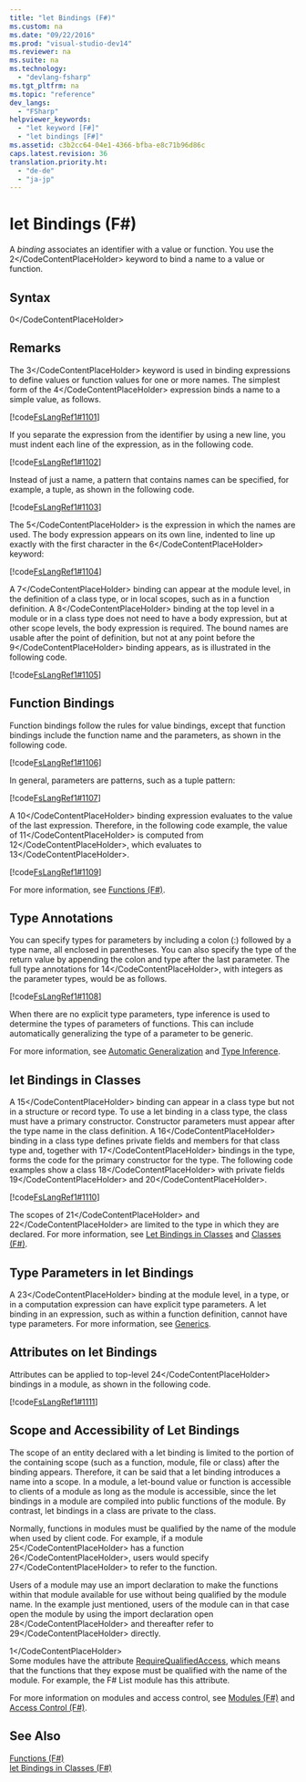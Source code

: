 ```yaml
---
title: "let Bindings (F#)"
ms.custom: na
ms.date: "09/22/2016"
ms.prod: "visual-studio-dev14"
ms.reviewer: na
ms.suite: na
ms.technology: 
  - "devlang-fsharp"
ms.tgt_pltfrm: na
ms.topic: "reference"
dev_langs: 
  - "FSharp"
helpviewer_keywords: 
  - "let keyword [F#]"
  - "let bindings [F#]"
ms.assetid: c3b2cc64-04e1-4366-bfba-e8c71b96d86c
caps.latest.revision: 36
translation.priority.ht: 
  - "de-de"
  - "ja-jp"
---
```

# let Bindings (F#)
A *binding* associates an identifier with a value or function. You use the <CodeContentPlaceHolder>2\</CodeContentPlaceHolder> keyword to bind a name to a value or function.  
  
## Syntax  
  
<CodeContentPlaceHolder>0\</CodeContentPlaceHolder>  
## Remarks  
 The <CodeContentPlaceHolder>3\</CodeContentPlaceHolder> keyword is used in binding expressions to define values or function values for one or more names. The simplest form of the <CodeContentPlaceHolder>4\</CodeContentPlaceHolder> expression binds a name to a simple value, as follows.  
  
 [!code[FsLangRef1#1101](../vs140/codesnippet/FSharp/let-bindings--fsharp-_1.fs)]  
  
 If you separate the expression from the identifier by using a new line, you must indent each line of the expression, as in the following code.  
  
 [!code[FsLangRef1#1102](../vs140/codesnippet/FSharp/let-bindings--fsharp-_2.fs)]  
  
 Instead of just a name, a pattern that contains names can be specified, for example, a tuple, as shown in the following code.  
  
 [!code[FsLangRef1#1103](../vs140/codesnippet/FSharp/let-bindings--fsharp-_3.fs)]  
  
 The <CodeContentPlaceHolder>5\</CodeContentPlaceHolder> is the expression in which the names are used. The body expression appears on its own line, indented to line up exactly with the first character in the <CodeContentPlaceHolder>6\</CodeContentPlaceHolder> keyword:  
  
 [!code[FsLangRef1#1104](../vs140/codesnippet/FSharp/let-bindings--fsharp-_4.fs)]  
  
 A <CodeContentPlaceHolder>7\</CodeContentPlaceHolder> binding can appear at the module level, in the definition of a class type, or in local scopes, such as in a function definition. A <CodeContentPlaceHolder>8\</CodeContentPlaceHolder> binding at the top level in a module or in a class type does not need to have a body expression, but at other scope levels, the body expression is required. The bound names are usable after the point of definition, but not at any point before the <CodeContentPlaceHolder>9\</CodeContentPlaceHolder> binding appears, as is illustrated in the following code.  
  
 [!code[FsLangRef1#1105](../vs140/codesnippet/FSharp/let-bindings--fsharp-_5.fs)]  
  
## Function Bindings  
 Function bindings follow the rules for value bindings, except that function bindings include the function name and the parameters, as shown in the following code.  
  
 [!code[FsLangRef1#1106](../vs140/codesnippet/FSharp/let-bindings--fsharp-_6.fs)]  
  
 In general, parameters are patterns, such as a tuple pattern:  
  
 [!code[FsLangRef1#1107](../vs140/codesnippet/FSharp/let-bindings--fsharp-_7.fs)]  
  
 A <CodeContentPlaceHolder>10\</CodeContentPlaceHolder> binding expression evaluates to the value of the last expression. Therefore, in the following code example, the value of <CodeContentPlaceHolder>11\</CodeContentPlaceHolder> is computed from <CodeContentPlaceHolder>12\</CodeContentPlaceHolder>, which evaluates to <CodeContentPlaceHolder>13\</CodeContentPlaceHolder>.  
  
 [!code[FsLangRef1#1109](../vs140/codesnippet/FSharp/let-bindings--fsharp-_8.fs)]  
  
 For more information, see [Functions (F#)](../vs140/functions--fsharp-.md).  
  
## Type Annotations  
 You can specify types for parameters by including a colon (:) followed by a type name, all enclosed in parentheses. You can also specify the type of the return value by appending the colon and type after the last parameter. The full type annotations for <CodeContentPlaceHolder>14\</CodeContentPlaceHolder>, with integers as the parameter types, would be as follows.  
  
 [!code[FsLangRef1#1108](../vs140/codesnippet/FSharp/let-bindings--fsharp-_9.fs)]  
  
 When there are no explicit type parameters, type inference is used to determine the types of parameters of functions. This can include automatically generalizing the type of a parameter to be generic.  
  
 For more information, see [Automatic Generalization](../vs140/automatic-generalization--fsharp-.md) and [Type Inference](../vs140/type-inference--fsharp-.md).  
  
## let Bindings in Classes  
 A <CodeContentPlaceHolder>15\</CodeContentPlaceHolder> binding can appear in a class type but not in a structure or record type. To use a let binding in a class type, the class must have a primary constructor. Constructor parameters must appear after the type name in the class definition. A <CodeContentPlaceHolder>16\</CodeContentPlaceHolder> binding in a class type defines private fields and members for that class type and, together with <CodeContentPlaceHolder>17\</CodeContentPlaceHolder> bindings in the type, forms the code for the primary constructor for the type. The following code examples show a class <CodeContentPlaceHolder>18\</CodeContentPlaceHolder> with private fields <CodeContentPlaceHolder>19\</CodeContentPlaceHolder> and <CodeContentPlaceHolder>20\</CodeContentPlaceHolder>.  
  
 [!code[FsLangRef1#1110](../vs140/codesnippet/FSharp/let-bindings--fsharp-_10.fs)]  
  
 The scopes of <CodeContentPlaceHolder>21\</CodeContentPlaceHolder> and <CodeContentPlaceHolder>22\</CodeContentPlaceHolder> are limited to the type in which they are declared. For more information, see [Let Bindings in Classes](../vs140/let-bindings-in-classes--fsharp-.md) and [Classes (F#)](../vs140/classes--fsharp-.md).  
  
## Type Parameters in let Bindings  
 A <CodeContentPlaceHolder>23\</CodeContentPlaceHolder> binding at the module level, in a type, or in a computation expression can have explicit type parameters. A let binding in an expression, such as within a function definition, cannot have type parameters. For more information, see [Generics](../vs140/generics--fsharp-.md).  
  
## Attributes on let Bindings  
 Attributes can be applied to top-level <CodeContentPlaceHolder>24\</CodeContentPlaceHolder> bindings in a module, as shown in the following code.  
  
 [!code[FsLangRef1#1111](../vs140/codesnippet/FSharp/let-bindings--fsharp-_11.fs)]  
  
## Scope and Accessibility of Let Bindings  
 The scope of an entity declared with a let binding is limited to the portion of the containing scope (such as a function, module, file or class) after the binding appears. Therefore, it can be said that a let binding introduces a name into a scope. In a module, a let-bound value or function is accessible to clients of a module as long as the module is accessible, since the let bindings in a module are compiled into public functions of the module. By contrast, let bindings in a class are private to the class.  
  
 Normally, functions in modules must be qualified by the name of the module when used by client code. For example, if a module <CodeContentPlaceHolder>25\</CodeContentPlaceHolder> has a function <CodeContentPlaceHolder>26\</CodeContentPlaceHolder>, users would specify <CodeContentPlaceHolder>27\</CodeContentPlaceHolder> to refer to the function.  
  
 Users of a module may use an import declaration to make the functions within that module available for use without being qualified by the module name. In the example just mentioned, users of the module can in that case open the module by using the import declaration open <CodeContentPlaceHolder>28\</CodeContentPlaceHolder> and thereafter refer to <CodeContentPlaceHolder>29\</CodeContentPlaceHolder> directly.  
  
<CodeContentPlaceHolder>1\</CodeContentPlaceHolder>  
 Some modules have the attribute [RequireQualifiedAccess](../vs140/core.requirequalifiedaccessattribute-class--fsharp-.md), which means that the functions that they expose must be qualified with the name of the module. For example, the F# List module has this attribute.  
  
 For more information on modules and access control, see [Modules (F#)](../vs140/modules--fsharp-.md) and [Access Control (F#)](../vs140/access-control--fsharp-.md).  
  
## See Also  
 [Functions (F#)](../vs140/functions--fsharp-.md)   
 [let Bindings in Classes (F#)](../vs140/let-bindings-in-classes--fsharp-.md)
